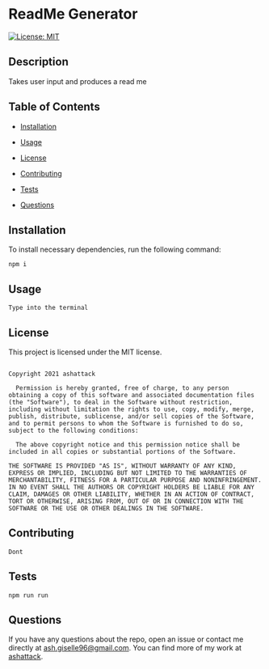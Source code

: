 # ReadMe Generator 
[![License: MIT](https://img.shields.io/badge/License-MIT-yellow.svg)](https://opensource.org/licenses/MIT)
  
  ## Description
  
Takes user input and produces a read me
  
  ## Table of Contents 
  
  * [Installation](#installation)
  
  * [Usage](#usage)
  
  * [License](#license)
  
  * [Contributing](#contributing)
  
  * [Tests](#tests)
  
  * [Questions](#questions)
  
  ## Installation
  
  To install necessary dependencies, run the following command:
  
  ```
  npm i
  ```
  
  ## Usage
  ```
  Type into the terminal
  ```

  ## License
  This project is licensed under the MIT license.
  ```
  
Copyright 2021 ashattack 

    Permission is hereby granted, free of charge, to any person obtaining a copy of this software and associated documentation files (the "Software"), to deal in the Software without restriction, including without limitation the rights to use, copy, modify, merge, publish, distribute, sublicense, and/or sell copies of the Software, and to permit persons to whom the Software is furnished to do so, subject to the following conditions:

    The above copyright notice and this permission notice shall be included in all copies or substantial portions of the Software.

THE SOFTWARE IS PROVIDED "AS IS", WITHOUT WARRANTY OF ANY KIND, EXPRESS OR IMPLIED, INCLUDING BUT NOT LIMITED TO THE WARRANTIES OF MERCHANTABILITY, FITNESS FOR A PARTICULAR PURPOSE AND NONINFRINGEMENT. IN NO EVENT SHALL THE AUTHORS OR COPYRIGHT HOLDERS BE LIABLE FOR ANY CLAIM, DAMAGES OR OTHER LIABILITY, WHETHER IN AN ACTION OF CONTRACT, TORT OR OTHERWISE, ARISING FROM, OUT OF OR IN CONNECTION WITH THE SOFTWARE OR THE USE OR OTHER DEALINGS IN THE SOFTWARE. 
  ```

  ## Contributing
  ```
  Dont
  ```

  ## Tests
  ```
  npm run run 
  ```
  
## Questions
  
  If you have any questions about the repo, open an issue or contact me directly at ash.giselle96@gmail.com. 
  You can find more of my work at [ashattack](https://github.com/ashattack/).
  
  